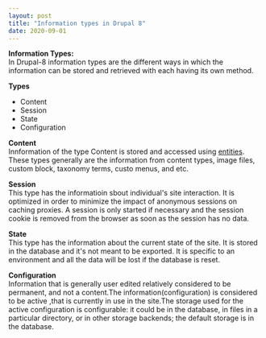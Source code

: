 ```yaml
---
layout: post
title: "Information types in Drupal 8"
date: 2020-09-01
---
```

**Information Types:**</br>
In Drupal-8 information types are the different ways in which the information can be stored and retrieved with each having its own method.

**Types**
* Content
* Session
* State
* Configuration

**Content**</br>
Innformation of the type Content is stored and accessed using [entities](https://api.drupal.org/api/drupal/core%21lib%21Drupal%21Core%21Entity%21entity.api.php/group/entity_api/9.0.x). These types generally are the information from content types, image files, custom block, taxonomy terms, custo menus, and etc.

**Session**</br>
This type has the informatioin sbout individual's site interaction. It is optimized in order to minimize the impact of anonymous sessions on caching proxies. A session is only started if necessary and the session cookie is removed from the browser as soon as the session has no data. 

**State**</br>
This type has the information about the current state of the site. It is stored in the database and it's not meant to be exported. It is specific to an environment and all the data will be lost if the database is reset.

**Configuration**</br>
Information that is generally user edited relatively considered to be permanent, and not a content.The information(configuration) is considered to be active ,that is currently in use in the site.The storage used for the active configuration is configurable: it could be in the database, in files in a particular directory, or in other storage backends; the default storage is in the database.
